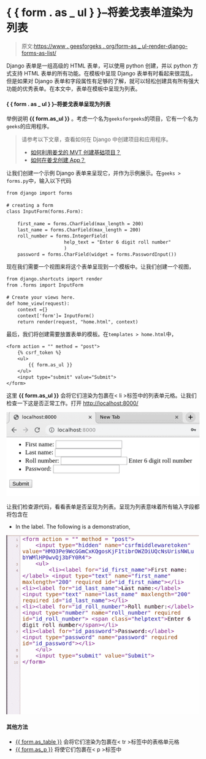 # { { form . as _ ul } }–将姜戈表单渲染为列表

> 原文:[https://www . geesforgeks . org/form-as _ ul-render-django-forms-as-list/](https://www.geeksforgeeks.org/form-as_ul-render-django-forms-as-list/)

Django 表单是一组高级的 HTML 表单，可以使用 python 创建，并以 python 方式支持 HTML 表单的所有功能。在模板中呈现 Django 表单有时看起来很混乱，但是如果对 Django 表单和字段属性有足够的了解，就可以轻松创建具有所有强大功能的优秀表单。在本文中，表单在模板中呈现为列表。

#### { { form . as _ ul } }–将姜戈表单呈现为列表

举例说明 **{{ form.as_ul }}** 。考虑一个名为`geeksforgeeks`的项目，它有一个名为`geeks`的应用程序。

> 请参考以下文章，查看如何在 Django 中创建项目和应用程序。
> 
> *   [如何利用姜戈的 MVT 创建基础项目？](https://www.geeksforgeeks.org/how-to-create-a-basic-project-using-mvt-in-django/)
> *   [如何在姜戈创建 App？](https://www.geeksforgeeks.org/how-to-create-an-app-in-django/)

让我们创建一个示例 Django 表单来呈现它，并作为示例展示。在`geeks > forms.py`中，输入以下代码

```
from django import forms

# creating a form 
class InputForm(forms.Form):

    first_name = forms.CharField(max_length = 200)
    last_name = forms.CharField(max_length = 200)
    roll_number = forms.IntegerField(
                     help_text = "Enter 6 digit roll number"
                     )
    password = forms.CharField(widget = forms.PasswordInput())
```

现在我们需要一个视图来将这个表单呈现到一个模板中。让我们创建一个视图，

```
from django.shortcuts import render
from .forms import InputForm

# Create your views here.
def home_view(request):
    context ={}
    context['form']= InputForm()
    return render(request, "home.html", context)
```

最后，我们将创建需要放置表单的模板。在`templates > home.html`中，

```
<form action = "" method = "post">
    {% csrf_token %}
    <ul>
        {{ form.as_ul }}
    </ul>
    <input type="submit" value="Submit">
</form>
```

这里 **{{ form.as_ul }}** 会将它们渲染为包裹在< li >标签中的列表单元格。让我们检查一下这是否正常工作。打开 [http://localhost:8000/](http://localhost:8000/)

![python-django-form-as-ul](img/5c6b1fc40ac07d0c754642c29d3b1b0c.png)

让我们检查源代码，看看表单是否呈现为列表。呈现为列表意味着所有输入字段都将包含在

*   In the label.
    The following is a demonstration,

![](img/61cfed2c597936a0042e9f70949bd9b6.png)

#### 其他方法

*   [{{ form.as_table }}](https://www.geeksforgeeks.org/form-as_table-render-django-forms-as-table/) 会将它们渲染为包裹在< tr >标签中的表格单元格
*   [{{ form.as_p }}](https://www.geeksforgeeks.org/form-as_p-render-django-forms-as-paragraph/) 将使它们包裹在< p >标签中